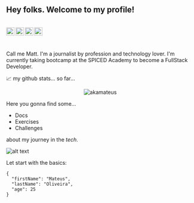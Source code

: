 ## Hey folks. Welcome to my profile!
</br>

<a href="https://www.instagram.com/akamateus/">
  <img align="left" alt="Abhishek's Instagram" width="22px" src="https://raw.githubusercontent.com/hussainweb/hussainweb/main/icons/instagram.png" />
</a>
<a href="https://discord.gg/akamateus#4488">
  <img align="left" alt="Abhishek's Discord" width="22px" src="https://raw.githubusercontent.com/peterthehan/peterthehan/master/assets/discord.svg" />
</a>
<a href="https://twitter.com/akamateuss">
  <img align="left" alt="Abhishek Naidu | Twitter" width="22px" src="https://raw.githubusercontent.com/peterthehan/peterthehan/master/assets/twitter.svg" />
</a>
<a href="https://www.linkedin.com/in/mateusoliveirac/">
  <img align="left" alt="Abhishek's LinkedIN" width="22px" src="https://raw.githubusercontent.com/peterthehan/peterthehan/master/assets/linkedin.svg" />
</a>

</br></br>

Call me Matt. I'm a journalist by profession and technology lover. I'm currently taking bootcamp at the SPICED Academy to become a FullStack Developer.
</br>

📈 my github stats... so far...

<p align="center"> <img src="https://github-readme-stats.vercel.app/api?username=akamateus&show_icons=true&theme=gotham" alt="akamateus" />
  
Here you gonna find some...
- Docs
- Exercises
- Challenges 

about my journey in the _tech._

![alt text](https://media.tenor.com/JJ_is357rXYAAAAd/spike-monkey-typing.gif)


Let start with the basics:

```
{
  "firstName": "Mateus",
  "lastName": "Oliveira",
  "age": 25
}
```
